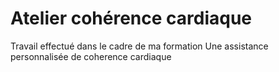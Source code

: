 # Atelier cohérence cardiaque

Travail effectué dans le cadre de  ma formation
Une assistance personnalisée de coherence cardiaque
